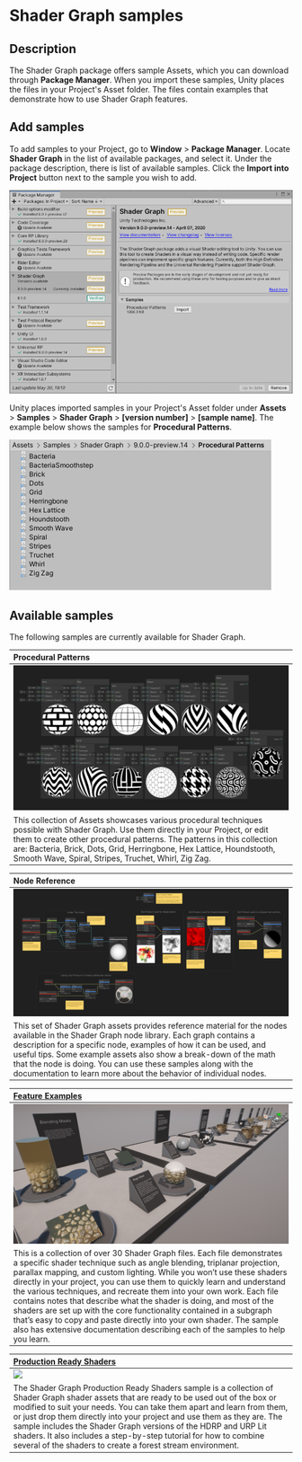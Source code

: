 # Shader Graph samples

## Description

The Shader Graph package offers sample Assets, which you can download through **Package Manager**. When you import these samples, Unity places the files in your Project's Asset folder. The files contain examples that demonstrate how to use Shader Graph features.

## Add samples

To add samples to your Project, go to **Window** > **Package Manager**. Locate **Shader Graph** in the list of available packages, and select it. Under the package description, there is list of available samples. Click the **Import into Project** button next to the sample you wish to add.

![](images/PatternSamples_01.png)

Unity places imported samples in your Project's Asset folder under **Assets** > **Samples** > **Shader Graph** > **[version number]** > **[sample name]**. The example below shows the samples for **Procedural Patterns**.

![](images/PatternSamples_02.png)

## Available samples

The following samples are currently available for Shader Graph.

| Procedural Patterns |
|:--------------------|
|![](images/Patterns_Page.png) |
| This collection of Assets showcases various procedural techniques possible with Shader Graph. Use them directly in your Project, or edit them to create other procedural patterns. The patterns in this collection are: Bacteria, Brick, Dots, Grid, Herringbone, Hex Lattice, Houndstooth, Smooth Wave, Spiral, Stripes, Truchet, Whirl, Zig Zag. |


| Node Reference |
|:--------------------|
|![](images/NodeReferenceSamples.png) |
| This set of Shader Graph assets provides reference material for the nodes available in the Shader Graph node library. Each graph contains a description for a specific node, examples of how it can be used, and useful tips. Some example assets also show a break-down of the math that the node is doing. You can use these samples along with the documentation to learn more about the behavior of individual nodes. |

| [Feature Examples](Shader-Graph-Sample-Feature-Examples.md) |
|:--------------------|
|![](images/FeatureExamplesSample.png) |
| This is a collection of over 30 Shader Graph files.  Each file demonstrates a specific shader technique such as angle blending, triplanar projection, parallax mapping, and custom lighting. While you won’t use these shaders directly in your project, you can use them to quickly learn and understand the various techniques, and recreate them into your own work. Each file contains notes that describe what the shader is doing, and most of the shaders are set up with the core functionality contained in a subgraph that’s easy to copy and paste directly into your own shader. The sample also has extensive documentation describing each of the samples to help you learn.

| [Production Ready Shaders](Shader-Graph-Sample-Production-Ready.md) |
|:--------------------|
|![](images/ProductionReadySample.png) |
| The Shader Graph Production Ready Shaders sample is a collection of Shader Graph shader assets that are ready to be used out of the box or modified to suit your needs.  You can take them apart and learn from them, or just drop them directly into your project and use them as they are. The sample includes the Shader Graph versions of the HDRP and URP Lit shaders. It also includes a step-by-step tutorial for how to combine several of the shaders to create a forest stream environment.
